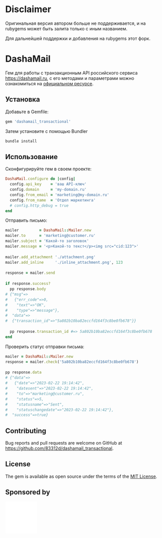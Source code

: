 # Disclaimer

Оригинальная версия автором больше не поддерживается, и на rubygems может быть залита только с иным названием.

Для дальнейшей поддержки и добавления на rubygems этот форк.


# DashaMail

Гем для работы с транзакционным API российского сервиса https://dashamail.ru, с его методами и параметрами можно ознакомиться на [официальном ресурсе](https://dashamail.ru/transactional/).

## Установка


Добавьте в Gemfile:

```sh
gem 'dashamail_transactional'
```
Затем установите с помощью Bundler

```sh
bundle install
```

## Использование

Сконфигурируйте гем в своем проекте:
```ruby
DashaMail.configure do |config|
  config.api_key    = 'ваш API-ключ'
  config.domain     = 'my-domain.ru'
  config.from_email = 'marketing@my-domain.ru'
  config.from_name  = 'Отдел маркетинга'
  # config.http_debug = true
end
```

Отправить письмо:
```ruby
mailer         = DashaMail::Mailer.new
mailer.to      = 'marketing@customer.ru'
mailer.subject = 'Какой-то заголовок'
mailer.message = '<p>Какой-то текст</p><img src="cid:123">'

mailer.add_attachment './attachment.png'
mailer.add_inline     './inline_attachment.png', 123

response = mailer.send

if response.success?
  pp response.body
# {"msg"=>
#   {"err_code"=>0,
#    "text"=>"OK",
#    "type"=>"message"},
#  "data"=>
#  {"transaction_id"=>"5a802b10ba82eccfd164f3c8be0fb678"}}

  pp response.transaction_id #=> 5a802b10ba82eccfd164f3c8be0fb678
end
```

Проверить статус отправки письма:

```ruby
mailer = DashaMail::Mailer.new
response = mailer.check('5a802b10ba82eccfd164f3c8be0fb678')

pp response.data
# {"data"=>
#   {"date"=>"2023-02-22 19:14:42",
#    "datesent"=>"2023-02-22 19:14:42",
#    "to"=>"marketing@customer.ru",
#    "status"=>5,
#    "statusname"=>"Sent",
#    "statuschangedate"=>"2023-02-22 19:14:42"},
#  "success"=>true}
```

## Contributing

Bug reports and pull requests are welcome on GitHub at https://github.com/83312d/dashamail_transactional.

## License

The gem is available as open source under the terms of the [MIT License](https://opensource.org/licenses/MIT).

## Sponsored by

[![Логотип проекта](images/21s.png)](https://21-school.ru/)
